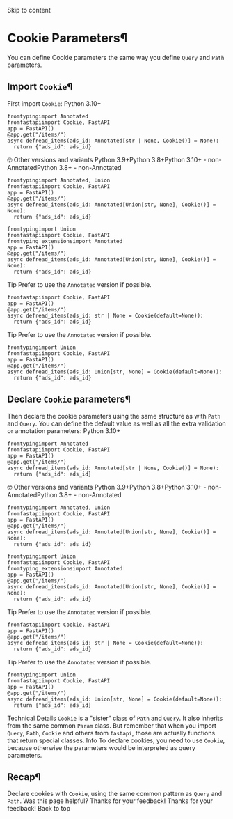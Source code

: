 Skip to content 
# Cookie Parameters¶
You can define Cookie parameters the same way you define `Query` and `Path` parameters.
## Import `Cookie`¶
First import `Cookie`:
Python 3.10+
```
fromtypingimport Annotated
fromfastapiimport Cookie, FastAPI
app = FastAPI()
@app.get("/items/")
async defread_items(ads_id: Annotated[str | None, Cookie()] = None):
  return {"ads_id": ads_id}

```

🤓 Other versions and variants
Python 3.9+Python 3.8+Python 3.10+ - non-AnnotatedPython 3.8+ - non-Annotated
```
fromtypingimport Annotated, Union
fromfastapiimport Cookie, FastAPI
app = FastAPI()
@app.get("/items/")
async defread_items(ads_id: Annotated[Union[str, None], Cookie()] = None):
  return {"ads_id": ads_id}

```

```
fromtypingimport Union
fromfastapiimport Cookie, FastAPI
fromtyping_extensionsimport Annotated
app = FastAPI()
@app.get("/items/")
async defread_items(ads_id: Annotated[Union[str, None], Cookie()] = None):
  return {"ads_id": ads_id}

```

Tip
Prefer to use the `Annotated` version if possible.
```
fromfastapiimport Cookie, FastAPI
app = FastAPI()
@app.get("/items/")
async defread_items(ads_id: str | None = Cookie(default=None)):
  return {"ads_id": ads_id}

```

Tip
Prefer to use the `Annotated` version if possible.
```
fromtypingimport Union
fromfastapiimport Cookie, FastAPI
app = FastAPI()
@app.get("/items/")
async defread_items(ads_id: Union[str, None] = Cookie(default=None)):
  return {"ads_id": ads_id}

```

## Declare `Cookie` parameters¶
Then declare the cookie parameters using the same structure as with `Path` and `Query`.
You can define the default value as well as all the extra validation or annotation parameters:
Python 3.10+
```
fromtypingimport Annotated
fromfastapiimport Cookie, FastAPI
app = FastAPI()
@app.get("/items/")
async defread_items(ads_id: Annotated[str | None, Cookie()] = None):
  return {"ads_id": ads_id}

```

🤓 Other versions and variants
Python 3.9+Python 3.8+Python 3.10+ - non-AnnotatedPython 3.8+ - non-Annotated
```
fromtypingimport Annotated, Union
fromfastapiimport Cookie, FastAPI
app = FastAPI()
@app.get("/items/")
async defread_items(ads_id: Annotated[Union[str, None], Cookie()] = None):
  return {"ads_id": ads_id}

```

```
fromtypingimport Union
fromfastapiimport Cookie, FastAPI
fromtyping_extensionsimport Annotated
app = FastAPI()
@app.get("/items/")
async defread_items(ads_id: Annotated[Union[str, None], Cookie()] = None):
  return {"ads_id": ads_id}

```

Tip
Prefer to use the `Annotated` version if possible.
```
fromfastapiimport Cookie, FastAPI
app = FastAPI()
@app.get("/items/")
async defread_items(ads_id: str | None = Cookie(default=None)):
  return {"ads_id": ads_id}

```

Tip
Prefer to use the `Annotated` version if possible.
```
fromtypingimport Union
fromfastapiimport Cookie, FastAPI
app = FastAPI()
@app.get("/items/")
async defread_items(ads_id: Union[str, None] = Cookie(default=None)):
  return {"ads_id": ads_id}

```

Technical Details
`Cookie` is a "sister" class of `Path` and `Query`. It also inherits from the same common `Param` class.
But remember that when you import `Query`, `Path`, `Cookie` and others from `fastapi`, those are actually functions that return special classes.
Info
To declare cookies, you need to use `Cookie`, because otherwise the parameters would be interpreted as query parameters.
## Recap¶
Declare cookies with `Cookie`, using the same common pattern as `Query` and `Path`.
Was this page helpful? 
Thanks for your feedback! 
Thanks for your feedback! 
Back to top 
